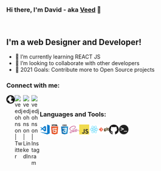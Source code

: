 ### Hi there, I'm David - aka [Veed][website] 👋

<br />

## I'm a web Designer and Developer!

- 🌱 I’m currently learning REACT JS 
- 👯 I’m looking to collaborate with other developers
- 🥅 2021 Goals: Contribute more to Open Source projects


### Connect with me:

[<img align="left" alt="veedjohnson.com" width="22px" src="https://raw.githubusercontent.com/iconic/open-iconic/master/svg/globe.svg" />][website]
[<img align="left" alt="veedjohnson | Twitter" width="22px" src="https://cdn.jsdelivr.net/npm/simple-icons@v3/icons/twitter.svg" />][twitter]
[<img align="left" alt="veedjohnson | LinkedIn" width="22px" src="https://cdn.jsdelivr.net/npm/simple-icons@v3/icons/linkedin.svg" />][linkedin]
[<img align="left" alt="veedjohnson | Instagram" width="22px" src="https://cdn.jsdelivr.net/npm/simple-icons@v3/icons/instagram.svg" />][instagram]

<br />

### Languages and Tools:

<img align="left" alt="Visual Studio Code" width="26px" src="https://raw.githubusercontent.com/github/explore/80688e429a7d4ef2fca1e82350fe8e3517d3494d/topics/visual-studio-code/visual-studio-code.png" />
<img align="left" alt="HTML5" width="26px" src="https://raw.githubusercontent.com/github/explore/80688e429a7d4ef2fca1e82350fe8e3517d3494d/topics/html/html.png" />
<img align="left" alt="CSS3" width="26px" src="https://raw.githubusercontent.com/github/explore/80688e429a7d4ef2fca1e82350fe8e3517d3494d/topics/css/css.png" />
<img align="left" alt="Sass" width="26px" src="https://raw.githubusercontent.com/github/explore/80688e429a7d4ef2fca1e82350fe8e3517d3494d/topics/sass/sass.png" />
<img align="left" alt="JavaScript" width="26px" src="https://raw.githubusercontent.com/github/explore/80688e429a7d4ef2fca1e82350fe8e3517d3494d/topics/javascript/javascript.png" />
<img align="left" alt="React" width="26px" src="https://raw.githubusercontent.com/github/explore/80688e429a7d4ef2fca1e82350fe8e3517d3494d/topics/react/react.png" />
<img align="left" alt="Git" width="26px" src="https://raw.githubusercontent.com/github/explore/80688e429a7d4ef2fca1e82350fe8e3517d3494d/topics/git/git.png" />
<img align="left" alt="GitHub" width="26px" src="https://raw.githubusercontent.com/github/explore/78df643247d429f6cc873026c0622819ad797942/topics/github/github.png" />
<img align="left" alt="Terminal" width="26px" src="https://raw.githubusercontent.com/github/explore/80688e429a7d4ef2fca1e82350fe8e3517d3494d/topics/terminal/terminal.png" />


[website]: https://veedjohnson.com
[twitter]: https://twitter.com/veedjohnson
[instagram]: https://instagram.com/veed.johnson
[linkedin]: https://linkedin.com/in/veedjohnson

